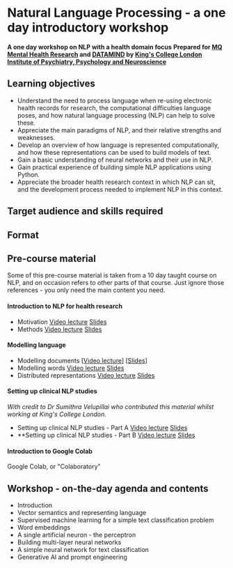 # Natural Language Processing - a one day introductory workshop
**A one day workshop on NLP with a health domain focus**
**Prepared for [MQ Mental Health Research](https://www.mqmentalhealth.org/) and [DATAMIND](https://datamind.org.uk/) by [King's College London Institute of Psychiatry, Psychology and Neuroscience](https://www.kcl.ac.uk/ioppn)**

## Learning objectives

- Understand the need to process language when re-using electronic health records for research, the computational difficulties language poses, and how natural language processing (NLP) can help to solve these.
- Appreciate the main paradigms of NLP, and their relative strengths and weaknesses.
- Develop an overview of how language is represented computationally, and how these representations can be used to build models of text.
- Gain a basic understanding of neural networks and their use in NLP.
- Gain practical experience of building simple NLP applications using Python.
- Appreciate the broader health research context in which NLP can sit, and the development process needed to implement NLP in this context.


## Target audience and skills required


## Format


## Pre-course material

Some of this pre-course material is taken from a 10 day taught course on NLP, and on occasion refers to other parts of that course. Just ignore those references - you only need the main content you need.

#### Introduction to NLP for health research

- Motivation [Video lecture](https://media.kcl.ac.uk/media/Natural+language+processing+for+healthcare+-+motivation/1_meicypfl) [Slides](./pre-course-material/nlp-motivation.pdf)
- Methods [Video lecture](https://media.kcl.ac.uk/media/Natural+language+processing+for+healthcare+-+methods/1_vrghd605) [Slides](./pre-course-material/nlp-methods.pdf)

#### Modelling language

- Modelling documents \[[Video lecture](https://media.kcl.ac.uk/media/modelling-language-documents-video/1_fv1owosr)\] \[[Slides](./pre-course-material/modelling-language-documents.pdf)\]
- Modelling words [Video lecture](https://media.kcl.ac.uk/media/modelling-language-words-video/1_rc5qg9ti) [Slides](./pre-course-material/modelling-language-words.pdf)
- Distributed representations [Video lecture](https://media.kcl.ac.uk/media/modelling-language-distributed-video/1_3rxamdmd) [Slides](./pre-course-material/modelling-language-distributed.pdf)

#### Setting up clinical NLP studies
*With credit to Dr Sumithra Velupillai who contributed this material whilst working at King's College London.*

- Setting up clinical NLP studies - Part A [Video lecture](https://media.kcl.ac.uk/media/SV1-NLP_Intro-steps_to_set_up_clinical_NLP_partA/1_ldeuexyq) [Slides](./pre-course-material/SV1-NLP_Intro-steps_to_set_up_clinical_NLP_partA.pptx)
- **Setting up clinical NLP studies - Part B [Video lecture](https://media.kcl.ac.uk/media/SV1-NLP_Intro-steps_to_set_up_clinical_NLP_partB/1_q5z7kjso) [Slides](./pre-course-material/SV1-NLP_Intro-steps_to_set_up_clinical_NLP_partB.pptx)

#### Introduction to Google Colab

Google Colab, or "Colaboratory"


## Workshop - on-the-day agenda and contents

- Introduction
- Vector semantics and representing language
- Supervised machine learning for a simple text classification problem
- Word embeddings
- A single artificial neuron - the perceptron
- Building multi-layer neural networks
- A simple neural network for text classification
- Generative AI and prompt engineering


